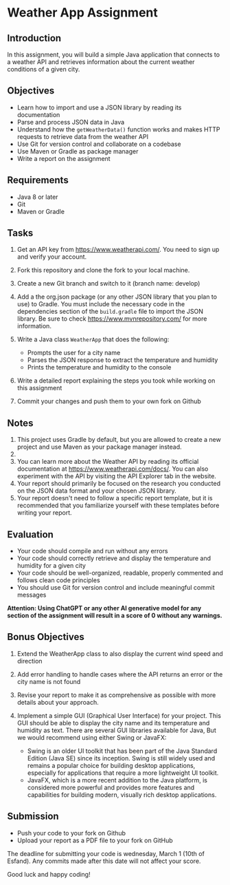 # Weather App Assignment

## Introduction
In this assignment, you will build a simple Java application that connects to a weather API and retrieves information about the current weather conditions of a given city.

## Objectives
- Learn how to import and use a JSON library by reading its documentation
- Parse and process JSON data in Java
- Understand how the `getWeatherData()` function works and makes HTTP requests to retrieve data from the weather API
- Use Git for version control and collaborate on a codebase
- Use Maven or Gradle as package manager
- Write a report on the assignment

## Requirements
- Java 8 or later
- Git
- Maven or Gradle

## Tasks
1. Get an API key from https://www.weatherapi.com/. You need to sign up and verify your account.
2. Fork this repository and clone the fork to your local machine.
3. Create a new Git branch and switch to it (branch name: develop)
4. Add a the org.json package (or any other JSON library that you plan to use) to Gradle. You must include the necessary code in the dependencies section of the `build.gradle` file to import the JSON library. Be sure to check https://www.mvnrepository.com/ for more information.

5. Write a Java class `WeatherApp` that does the following:
    - Prompts the user for a city name
    - Parses the JSON response to extract the temperature and humidity
    - Prints the temperature and humidity to the console

6. Write a detailed report explaining the steps you took while working on this assignment
7. Commit your changes and push them to your own fork on Github

## Notes
1. This project uses Gradle by default, but you are allowed to create a new project and use Maven as your package manager instead.
2. 
3. You can learn more about the Weather API by reading its official documentation at https://www.weatherapi.com/docs/. You can also experiment with the API by visiting the API Explorer tab in the website.
3. Your report should primarily be focused on the research you conducted on the JSON data format and your chosen JSON library.
4. Your report doesn't need to follow a specific report template, but it is recommended that you familiarize yourself with these templates before writing your report.

## Evaluation
- Your code should compile and run without any errors
- Your code should correctly retrieve and display the temperature and humidity for a given city
- Your code should be well-organized, readable, properly commented and follows clean code principles
- You should use Git for version control and include meaningful commit messages

**Attention: Using ChatGPT or any other AI generative model for any section of the assignment will result in a score of 0 without any warnings.**

## Bonus Objectives
1. Extend the WeatherApp class to also display the current wind speed and direction
2. Add error handling to handle cases where the API returns an error or the city name is not found
3. Revise your report to make it as comprehensive as possible with more details about your approach. 
4. Implement a simple GUI (Graphical User Interface) for your project. This GUI should be able to display the city name and its temperature and humidity as text. There are several GUI libraries available for Java, But we would recommend using either Swing or JavaFX:

    - Swing is an older UI toolkit that has been part of the Java Standard Edition (Java SE) since its inception. Swing is still widely used and remains a popular choice for building desktop applications, especially for applications that require a more lightweight UI toolkit.
    - JavaFX, which is a more recent addition to the Java platform, is considered more powerful and provides more features and capabilities for building modern, visually rich desktop applications.

## Submission
- Push your code to your fork on Github
- Upload your report as a PDF file to your fork on GitHub

The deadline for submitting your code is wednesday, March 1 (10th of Esfand). Any commits made after this date will not affect your score.

Good luck and happy coding!
